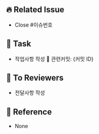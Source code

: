 ## 🔥 Related Issue
- Close #이슈번호

## 🏃‍ Task
- 작업사항 작성 📍 관련커밋: {커밋 ID}

## 💬 To Reviewers
- 전달사항 작성

## 📄 Reference
- None
